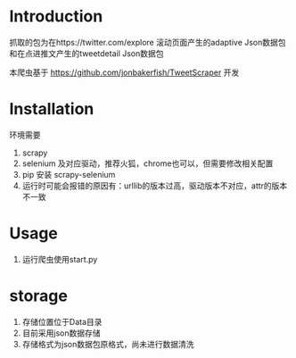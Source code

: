 # Introduction #
抓取的包为在https://twitter.com/explore 滚动页面产生的adaptive Json数据包
和在点进推文产生的tweetdetail Json数据包

本爬虫基于 https://github.com/jonbakerfish/TweetScraper 开发

# Installation #
环境需要
1. scrapy
2. selenium 及对应驱动，推荐火狐，chrome也可以，但需要修改相关配置
3. pip 安装 scrapy-selenium
4. 运行时可能会报错的原因有：urllib的版本过高，驱动版本不对应，attr的版本不一致

# Usage #

1. 运行爬虫使用start.py

# storage #

1. 存储位置位于Data目录
2. 目前采用json数据存储
3. 存储格式为json数据包原格式，尚未进行数据清洗






